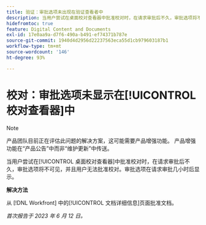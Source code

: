 ```yaml
---
title: 验证：审批选项未出现在验证查看者中
description: 当用户尝试在桌面校对查看器中批准校对时，在请求审批后不久，审批选项将不可见，并且用户无法批准校对。审批选项在请求审批几小时后显示。
hidefromtoc: true
feature: Digital Content and Documents
exl-id: 17e0aa9a-d7f6-490a-b491-ef74371b787e
source-git-commit: 1940d4d2956d22237563eca55d1cb979603187b1
workflow-type: tm+mt
source-wordcount: '146'
ht-degree: 93%

---
```


# 校对：审批选项未显示在[!UICONTROL 校对查看器]中

>[!NOTE]
>
>产品团队目前正在评估此问题的解决方案，这可能需要产品增强功能。 产品增强功能在“产品公告”中而非“维护更新”中传送。

当用户尝试在[!UICONTROL 桌面校对查看器]中批准校对时，在请求审批后不久，审批选项将不可见，并且用户无法批准校对。审批选项在请求审批几小时后显示。

**解决方法**

从 [!DNL Workfront] 中的[!UICONTROL 文档详细信息]页面批准文档。

_首次报告于 2023 年 6 月 12 日。_

<!--CHECK ME - NO VIEWS APRIL-JUNE 2025-->
